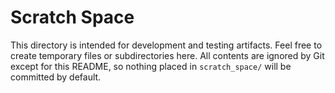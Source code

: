 # Scratch Space

This directory is intended for development and testing artifacts.
Feel free to create temporary files or subdirectories here.
All contents are ignored by Git except for this README, so nothing
placed in `scratch_space/` will be committed by default.
